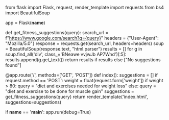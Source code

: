 from flask import Flask, request, render_template
import requests
from bs4 import BeautifulSoup

app = Flask(__name__)

def get_fitness_suggestions(query):
    search_url = f"https://www.google.com/search?q={query}"
    headers = {"User-Agent": "Mozilla/5.0"}
    response = requests.get(search_url, headers=headers)
    soup = BeautifulSoup(response.text, "html.parser")
    results = []
    for g in soup.find_all('div', class_='BNeawe vvjwJb AP7Wnd')[:5]:
        results.append(g.get_text())
    return results if results else ["No suggestions found"]

@app.route('/', methods=['GET', 'POST'])
def index():
    suggestions = []
    if request.method == 'POST':
        weight = float(request.form['weight'])
        if weight > 80:
            query = "diet and exercises needed for weight loss"
        else:
            query = "diet and exercise to be done for muscle gain"
        suggestions = get_fitness_suggestions(query)
    return render_template('index.html', suggestions=suggestions)

if __name__ == '__main__':
    app.run(debug=True)
